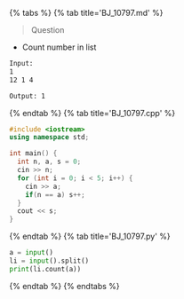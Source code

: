 {% tabs %}
{% tab title='BJ_10797.md' %}

> Question

* Count number in list

```txt
Input:
1
12 1 4

Output: 1
```

{% endtab %}
{% tab title='BJ_10797.cpp' %}

```cpp
#include <iostream>
using namespace std;

int main() {
  int n, a, s = 0;
  cin >> n;
  for (int i = 0; i < 5; i++) {
    cin >> a;
    if(n == a) s++;
  }
  cout << s;
}
```

{% endtab %}
{% tab title='BJ_10797.py' %}

```py
a = input()
li = input().split()
print(li.count(a))
```

{% endtab %}
{% endtabs %}
